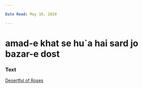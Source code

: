 ```yaml
---

Date Read: May 10, 2020

---
```


# amad-e khat se hu`a hai sard jo bazar-e dost

### Text
[Desertful of Roses](http://www.columbia.edu/itc/mealac/pritchett/00ghalib/053/index_053.html)

